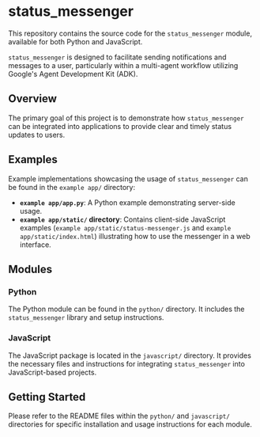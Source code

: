 # status_messenger

This repository contains the source code for the `status_messenger` module, available for both Python and JavaScript.

`status_messenger` is designed to facilitate sending notifications and messages to a user, particularly within a multi-agent workflow utilizing Google's Agent Development Kit (ADK).

## Overview

The primary goal of this project is to demonstrate how `status_messenger` can be integrated into applications to provide clear and timely status updates to users.

## Examples

Example implementations showcasing the usage of `status_messenger` can be found in the `example app/` directory:

*   **`example app/app.py`**: A Python example demonstrating server-side usage.
*   **`example app/static/` directory**: Contains client-side JavaScript examples (`example app/static/status-messenger.js` and `example app/static/index.html`) illustrating how to use the messenger in a web interface.

## Modules

### Python

The Python module can be found in the `python/` directory. It includes the `status_messenger` library and setup instructions.

### JavaScript

The JavaScript package is located in the `javascript/` directory. It provides the necessary files and instructions for integrating `status_messenger` into JavaScript-based projects.

## Getting Started

Please refer to the README files within the `python/` and `javascript/` directories for specific installation and usage instructions for each module.
